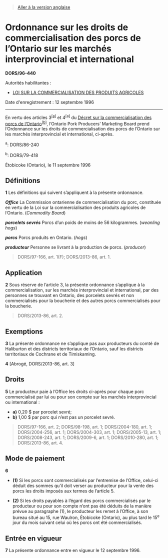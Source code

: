 > [Aller à la version anglaise](/en/Regulations/Statutory%20Orders%20and%20Regulations/96/440.md)

# Ordonnance sur les droits de commercialisation des porcs de l’Ontario sur les marchés interprovincial et international

**DORS/96-440**

Autorités habilitantes : 
- [LOI SUR LA COMMERCIALISATION DES PRODUITS AGRICOLES](/fr/Lois/Lois%20révisées%20du%20Canada/A/A-6.md)

Date d'enregistrement : 12 septembre 1996

----------

En vertu des articles 3<sup><a href='#footnotea'>[a]</a></sup> et 4<sup>[a]</sup> du [Décret sur la commercialisation des porcs de l’Ontario](/fr/Règlements/Décrets,%20ordonnances%20et%20règlements%20statutaires/79/418.md)<sup><a href='#footnoteb'>[b]</a></sup>, l’Ontario Pork Producers’ Marketing Board prend l’Ordonnance sur les droits de commercialisation des porcs de l’Ontario sur les marchés interprovincial et international, ci-après.

<a name='footnotea'><sup>a</sup></a>: DORS/86-240<br />

<a name='footnoteb'><sup>b</sup></a>: DORS/79-418<br />

Étobicoke (Ontario), le 11 septembre 1996




## Définitions


**1** Les définitions qui suivent s’appliquent à la présente ordonnance.

***Office*** La Commission ontarienne de commercialisation du porc, constituée en vertu de la Loi sur la commercialisation des produits agricoles de l’Ontario. (*Commodity Board*)

***porcelets sevrés*** Porcs d’un poids de moins de 56 kilogrammes. (*weanling hogs*)

***porcs*** Porcs produits en Ontario. (*hogs*)

***producteur*** Personne se livrant à la production de porcs. (*producer*) 
> DORS/97-166, art. 1(F); DORS/2013-86, art. 1.





## Application


**2** Sous réserve de l’article 3, la présente ordonnance s’applique à la commercialisation, sur les marchés interprovincial et international, par des personnes se trouvant en Ontario, des porcelets sevrés et non commercialisés pour la boucherie et des autres porcs commercialisés pour la boucherie.
> DORS/2013-86, art. 2.





## Exemptions


**3** La présente ordonnance ne s’applique pas aux producteurs du comté de Haliburton et des districts territoriaux de l’Ontario, sauf les districts territoriaux de Cochrane et de Timiskaming.



**4** [Abrogé, DORS/2013-86, art. 3]




## Droits


**5** Le producteur paie à l’Office les droits ci-après pour chaque porc commercialisé par lui ou pour son compte sur les marchés interprovincial ou international :
- **a)** 0,20 $ par porcelet sevré;
- **b)** 1,00 $ par porc qui n’est pas un porcelet sevré.
> DORS/97-166, art. 2; DORS/98-198, art. 1; DORS/2004-180, art. 1; DORS/2004-256, art. 1; DORS/2004-303, art. 1; DORS/2005-13, art. 1; DORS/2008-243, art. 1; DORS/2009-6, art. 1; DORS/2010-280, art. 1; DORS/2013-86, art. 4.





## Mode de paiement


**6** 

- **(1)** Si les porcs sont commercialisés par l’entremise de l’Office, celui-ci déduit des sommes qu’il doit verser au producteur pour la vente des porcs les droits imposés aux termes de l’article 5.

- **(2)** Si les droits payables à l’égard des porcs commercialisés par le producteur ou pour son compte n’ont pas été déduits de la manière prévue au paragraphe (1), le producteur les remet à l’Office, à son bureau situé au 15, rue Waulron, Étobicoke (Ontario), au plus tard le 15<sup>e</sup> jour du mois suivant celui où les porcs ont été commercialisés.




## Entrée en vigueur


**7** La présente ordonnance entre en vigueur le 12 septembre 1996.


